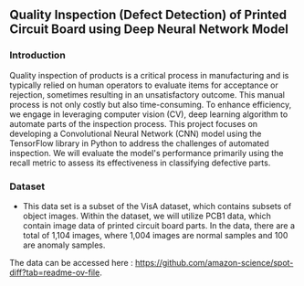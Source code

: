 ## Quality Inspection (Defect Detection) of Printed Circuit Board using Deep Neural Network Model

### Introduction

Quality inspection of products is a critical process in manufacturing and is typically relied on human operators to evaluate items for acceptance or rejection, sometimes resulting in an unsatisfactory outcome. 
This manual process is not only costly but also time-consuming. To enhance efficiency, we engage in leveraging computer vision (CV), deep learning algorithm to automate parts of the inspection process. 
This project focuses on developing a Convolutional Neural Network (CNN) model using the TensorFlow library in Python to address the challenges of automated inspection. 
We will evaluate the model's performance primarily using the recall metric to assess its effectiveness in classifying defective parts.

### Dataset
- This data set is a subset of the VisA dataset, which contains subsets of object images. Within the dataset, we will utilize PCB1 data, which contain image data of printed circuit board parts.
In the data, there are a total of 1,104 images, where 1,004 images are normal samples and 100 are anomaly samples.

The data can be accessed here : https://github.com/amazon-science/spot-diff?tab=readme-ov-file.
